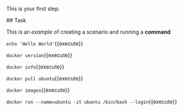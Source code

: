 This is your first step.

## Task

This is an _example_ of creating a scenario and running a **command**

`echo 'Hello World'`{{execute}}

`docker version`{{execute}}

`docker info`{{execute}}

`docker pull ubuntu`{{execute}}

`docker images`{{execute}}

`docker run --name=ubuntu -it ubuntu /bin/bash --login`{{execute}}
